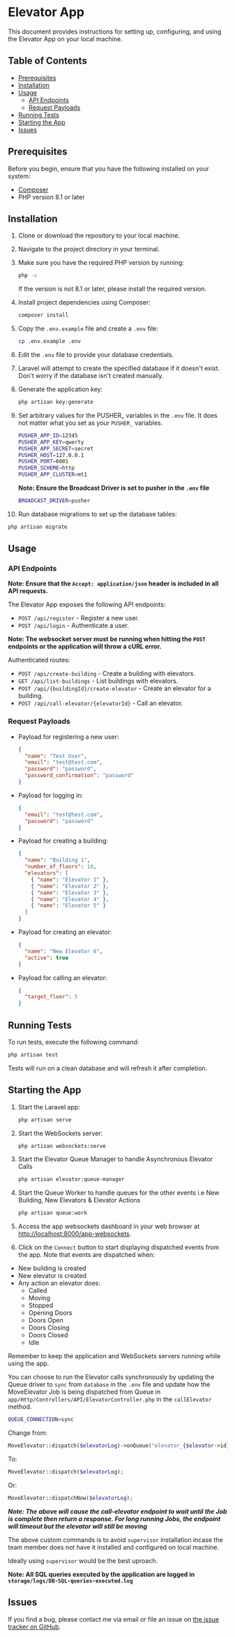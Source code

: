 # Elevator App

This document provides instructions for setting up, configuring, and using the Elevator App on your local machine.

## Table of Contents

- [Prerequisites](#prerequisites)
- [Installation](#installation)
- [Usage](#usage)
  - [API Endpoints](#api-endpoints)
  - [Request Payloads](#request-payloads)
- [Running Tests](#running-tests)
- [Starting the App](#starting-the-app)
- [Issues](#issues)

## Prerequisites

Before you begin, ensure that you have the following installed on your system:

- [Composer](https://getcomposer.org/)
- PHP version 8.1 or later

## Installation

1. Clone or download the repository to your local machine.

2. Navigate to the project directory in your terminal.

3. Make sure you have the required PHP version by running:

   ```bash
   php -v
   ```

   If the version is not 8.1 or later, please install the required version.

4. Install project dependencies using Composer:

   ```bash
   composer install
   ```

5. Copy the `.env.example` file and create a `.env` file:

   ```bash
   cp .env.example .env
   ```

6. Edit the `.env` file to provide your database credentials.

7. Laravel will attempt to create the specified database if it doesn't exist. Don't worry if the database isn't created manually.

8. Generate the application key:

   ```bash
   php artisan key:generate
   ```

9. Set arbitrary values for the PUSHER_ variables in the `.env` file. It does not matter what you set as your `PUSHER_` variables.

    ```bash
    PUSHER_APP_ID=12345
    PUSHER_APP_KEY=qwerty
    PUSHER_APP_SECRET=secret
    PUSHER_HOST=127.0.0.1
    PUSHER_PORT=6001
    PUSHER_SCHEME=http
    PUSHER_APP_CLUSTER=mt1
    ```

    **Note: Ensure the Broadcast Driver is set to pusher in the `.env` file**

    ```bash
    BROADCAST_DRIVER=pusher
    ```

10. Run database migrations to set up the database tables:

   ```bash
   php artisan migrate
   ```

## Usage

### API Endpoints

**Note: Ensure that the `Accept: application/json` header is included in all API requests.**

The Elevator App exposes the following API endpoints:

- `POST /api/register` - Register a new user.
- `POST /api/login` - Authenticate a user.

**Note: The websocket server must be running when hitting the `POST` endpoints or the application will throw a cURL error.**

Authenticated routes:

- `POST /api/create-building` - Create a building with elevators.
- `GET /api/list-buildings` - List buildings with elevators.
- `POST /api/{buildingId}/create-elevator` - Create an elevator for a building.
- `POST /api/call-elevator/{elevatorId}` - Call an elevator.

### Request Payloads

- Payload for registering a new user:

  ```json
  {
    "name": "Test User",
    "email": "test@test.com",
    "password": "password",
    "password_confirmation": "password"
  }
  ```

- Payload for logging in:

  ```json
  {
    "email": "test@test.com",
    "password": "password"
  }
  ```

- Payload for creating a building:

  ```json
  {
    "name": "Building 1",
    "number_of_floors": 10,
    "elevators": [
      { "name": "Elevator 1" },
      { "name": "Elevator 2" },
      { "name": "Elevator 3" },
      { "name": "Elevator 4" },
      { "name": "Elevator 5" }
    ]
  }
  ```

- Payload for creating an elevator:

  ```json
  {
    "name": "New Elevator 6",
    "active": true
  }
  ```

- Payload for calling an elevator:

  ```json
  {
    "target_floor": 5
  }
  ```

## Running Tests

To run tests, execute the following command:

```bash
php artisan test
```

Tests will run on a clean database and will refresh it after completion.

## Starting the App

1. Start the Laravel app:

   ```bash
   php artisan serve
   ```

2. Start the WebSockets server:

   ```bash
   php artisan websockets:serve
   ```

3. Start the Elevator Queue Manager to handle Asynchronous Elevator Calls

   ```bash
   php artisan elevator:queue-manager
   ```

4. Start the Queue Worker to handle queues for the other events i.e New Building, New Elevators & Elevator Actions

    ```bash
    php artisan queue:work
    ```

5. Access the app websockets dashboard in your web browser at [http://localhost:8000/app-websockets](http://localhost:8000/app-websockets).

6. Click on the `Connect` button to start displaying dispatched events from the app. Note that events are dispatched when:

- New building is created
- New elevator is created
- Any action an elevator does:
  - Called
  - Moving
  - Stopped
  - Opening Doors
  - Doors Open
  - Doors Closing
  - Doors Closed
  - Idle

Remember to keep the application and WebSockets servers running while using the app.

You can choose to run the Elevator calls synchronously by updating the Queue driver to `sync` from `database`
in the `.env` file and update how the MoveElevator Job is being dispatched from Queue in ``app/Http/Controllers/API/ElevatorController.php`` in the ``callElevator`` method.

```bash
QUEUE_CONNECTION=sync
```

Change from:

```php
MoveElevator::dispatch($elevatorLog)->onQueue("elevator_{$elevator->id}");
```

To:

```php
MoveElevator::dispatch($elevatorLog);
```

Or:

```php
MoveElevator::dispatchNow($elevatorLog);
```

***Note: The above will cause the call-elevator endpoint to wait until the Job is complete then return a response. For long running Jobs, the endpoint will timeout but the elevator will still be moving***

The above custom commands is to avoid `supervisor` installation incase the team member does not have it installed and configured on local machine.

Ideally using `supervisor` would be the best uproach.

 **Note: All SQL queries executed by the application are logged in ``storage/logs/DB-SQL-queries-executed.log``**

## Issues

If you find a bug, please contact me via email or file an issue on [the issue tracker on GitHub](https://github.com/maina-david/elevator-app/issues).

